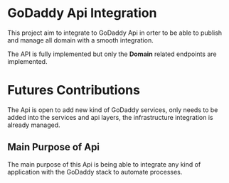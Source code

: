 # GoDaddy Api Integration
This project aim to integrate to GoDaddy Api in orter to be able to publish and manage all domain with a smooth integration.

The API is fully implemented but only the **Domain** related endpoints are implemented.


# Futures Contributions

The Api is open to add new kind of GoDaddy services, only needs to be added into the services and api layers, the infrastructure integration is already managed.

## Main Purpose of Api

The  main purpose of this Api is being able to integrate any kind of application with the GoDaddy stack to automate processes.

